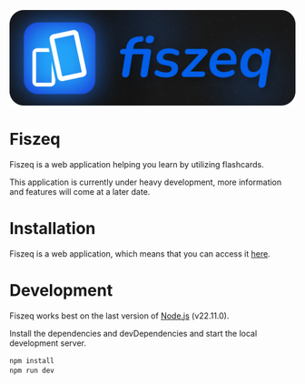 ![Fiszeq](src/assets/banner.png)

# Fiszeq

Fiszeq is a web application helping you learn by utilizing flashcards.

This application is currently under heavy development, more information and features will come at a later date.

# Installation

Fiszeq is a web application, which means that you can access it [here](https://aasd24.github.io/fiszeq).

# Development

Fiszeq works best on the last version of [Node.js](https://nodejs.org/) (v22.11.0).

Install the dependencies and devDependencies and start the local development server.

```sh
npm install
npm run dev
```
